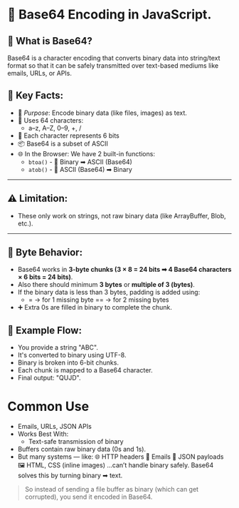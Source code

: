 # **🔐 Base64 Encoding in JavaScript**.

## 🧠 What is Base64?

Base64 is a character encoding that converts binary data into string/text format so that it can be safely transmitted over text-based mediums like emails, URLs, or APIs.

## 🧾 Key Facts:

- 🎯 _Purpose_: Encode binary data (like files, images) as text.
- 🔢 Uses 64 characters:
  - a–z, A–Z, 0–9, +, /
- 🧮 Each character represents 6 bits
- 📦 Base64 is a subset of ASCII
- 🌐 In the Browser:
  We have 2 built-in functions:
  - `btoa()` - 🔄 Binary ➡ ASCII (Base64)
  - `atob()` - 🔄 ASCII (Base64) ➡ Binary

---

## ⚠️ Limitation:

- These only work on strings, not raw binary data (like ArrayBuffer, Blob, etc.).

---

## 📏 Byte Behavior:

- Base64 works in **3-byte chunks (3 × 8 = 24 bits ➡ 4 Base64 characters × 6 bits = 24 bits)**.
- Also there should minimum **3 bytes** or **multiple of 3 (bytes)**.
- If the binary data is less than 3 bytes, padding is added using:
  - = → for 1 missing byte == → for 2 missing bytes
- ➕ Extra 0s are filled in binary to complete the chunk.

## 🧪 Example Flow:

- You provide a string "ABC".
- It's converted to binary using UTF-8.
- Binary is broken into 6-bit chunks.
- Each chunk is mapped to a Base64 character.
- Final output: "QUJD".

# Common Use

- Emails, URLs, JSON APIs
- Works Best With:
  - Text-safe transmission of binary
- Buffers contain raw binary data (0s and 1s).
- But many systems — like:
  🌐 HTTP headers
  📧 Emails
  📝 JSON payloads
  🖼️ HTML, CSS (inline images)
  …can’t handle binary safely. Base64 solves this by turning binary ➡ text.

> So instead of sending a file buffer as binary (which can get corrupted), you send it encoded in Base64.
